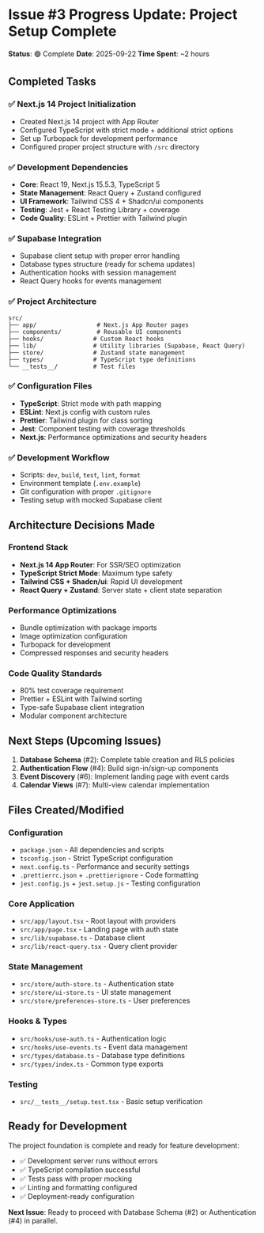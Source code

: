 # Issue #3 Progress Update: Project Setup Complete

**Status**: 🟢 Complete
**Date**: 2025-09-22
**Time Spent**: ~2 hours

## Completed Tasks

### ✅ Next.js 14 Project Initialization

- Created Next.js 14 project with App Router
- Configured TypeScript with strict mode + additional strict options
- Set up Turbopack for development performance
- Configured proper project structure with `/src` directory

### ✅ Development Dependencies

- **Core**: React 19, Next.js 15.5.3, TypeScript 5
- **State Management**: React Query + Zustand configured
- **UI Framework**: Tailwind CSS 4 + Shadcn/ui components
- **Testing**: Jest + React Testing Library + coverage
- **Code Quality**: ESLint + Prettier with Tailwind plugin

### ✅ Supabase Integration

- Supabase client setup with proper error handling
- Database types structure (ready for schema updates)
- Authentication hooks with session management
- React Query hooks for events management

### ✅ Project Architecture

```
src/
├── app/                 # Next.js App Router pages
├── components/          # Reusable UI components
├── hooks/              # Custom React hooks
├── lib/                # Utility libraries (Supabase, React Query)
├── store/              # Zustand state management
├── types/              # TypeScript type definitions
└── __tests__/          # Test files
```

### ✅ Configuration Files

- **TypeScript**: Strict mode with path mapping
- **ESLint**: Next.js config with custom rules
- **Prettier**: Tailwind plugin for class sorting
- **Jest**: Component testing with coverage thresholds
- **Next.js**: Performance optimizations and security headers

### ✅ Development Workflow

- Scripts: `dev`, `build`, `test`, `lint`, `format`
- Environment template (`.env.example`)
- Git configuration with proper `.gitignore`
- Testing setup with mocked Supabase client

## Architecture Decisions Made

### Frontend Stack

- **Next.js 14 App Router**: For SSR/SEO optimization
- **TypeScript Strict Mode**: Maximum type safety
- **Tailwind CSS + Shadcn/ui**: Rapid UI development
- **React Query + Zustand**: Server state + client state separation

### Performance Optimizations

- Bundle optimization with package imports
- Image optimization configuration
- Turbopack for development
- Compressed responses and security headers

### Code Quality Standards

- 80% test coverage requirement
- Prettier + ESLint with Tailwind sorting
- Type-safe Supabase client integration
- Modular component architecture

## Next Steps (Upcoming Issues)

1. **Database Schema** (#2): Complete table creation and RLS policies
2. **Authentication Flow** (#4): Build sign-in/sign-up components
3. **Event Discovery** (#6): Implement landing page with event cards
4. **Calendar Views** (#7): Multi-view calendar implementation

## Files Created/Modified

### Configuration

- `package.json` - All dependencies and scripts
- `tsconfig.json` - Strict TypeScript configuration
- `next.config.ts` - Performance and security settings
- `.prettierrc.json` + `.prettierignore` - Code formatting
- `jest.config.js` + `jest.setup.js` - Testing configuration

### Core Application

- `src/app/layout.tsx` - Root layout with providers
- `src/app/page.tsx` - Landing page with auth state
- `src/lib/supabase.ts` - Database client
- `src/lib/react-query.tsx` - Query client provider

### State Management

- `src/store/auth-store.ts` - Authentication state
- `src/store/ui-store.ts` - UI state management
- `src/store/preferences-store.ts` - User preferences

### Hooks & Types

- `src/hooks/use-auth.ts` - Authentication logic
- `src/hooks/use-events.ts` - Event data management
- `src/types/database.ts` - Database type definitions
- `src/types/index.ts` - Common type exports

### Testing

- `src/__tests__/setup.test.tsx` - Basic setup verification

## Ready for Development

The project foundation is complete and ready for feature development:

- ✅ Development server runs without errors
- ✅ TypeScript compilation successful
- ✅ Tests pass with proper mocking
- ✅ Linting and formatting configured
- ✅ Deployment-ready configuration

**Next Issue**: Ready to proceed with Database Schema (#2) or Authentication (#4) in parallel.
